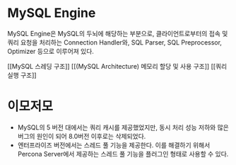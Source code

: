# MySQL Engine

MySQL Engine은 MySQL의 두뇌에 해당하는 부분으로, 클라이언트로부터의 접속 및 쿼리 요청을 처리하는 Connection Handler와, SQL Parser, SQL Preprocessor, Optimizer 등으로 이루어져 있다.

[[MySQL 스레딩 구조]]
[[(MySQL Architecture) 메모리 할당 및 사용 구조]]
[[쿼리 실행 구조]]

# 이모저모
* MySQL의 5 버전 대에서는 쿼리 캐시를 제공했었지만, 동시 처리 성능 저하와 많은 버그의 원인이 되어 8.0버전 이후로는 삭제되었다.
* 엔터프라이즈 버전에서는 스레드 풀 기능을 제공한다. 이를 해결하기 위해서 Percona Server에서 제공하는 스레드 풀 기능을 플러그인 형태로 사용할 수 있다.
